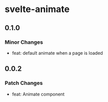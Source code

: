 # svelte-animate

## 0.1.0

### Minor Changes

- feat: default animate when a page is loaded

## 0.0.2

### Patch Changes

- feat: Animate component
